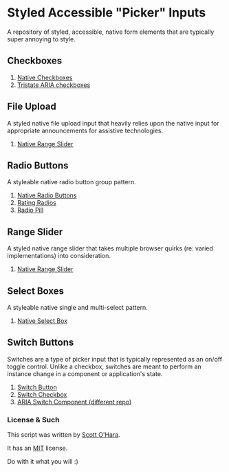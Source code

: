 # Styled Accessible "Picker" Inputs

A repository of styled, accessible, native form elements that are typically super annoying to style.  

## Checkboxes
1. [Native Checkboxes](src/native-checkbox)
2. [Tristate ARIA checkboxes](#!)  

## File Upload
A styled native file upload input that heavily relies upon the native input for appropriate announcements for assistive technologies.  
1. [Native Range Slider](src/native-range)  

## Radio Buttons
A styleable native radio button group pattern.  
1. [Native Radio Buttons](src/native-radio)  
2. [Rating Radios](src/native-radio--rating)  
3. [Radio Pill](src/native-radio--pill)  

## Range Slider
A styled native range slider that takes multiple browser quirks (re: varied implementations) into consideration.  
1. [Native Range Slider](src/native-range)  

## Select Boxes
A styleable native single and multi-select pattern.  
1. [Native Select Box](src/native-select)  

## Switch Buttons  
Switches are a type of picker input that is typically represented as an on/off toggle control.  Unlike a checkbox, switches are meant to perform an instance change in a component or application's state.  
1. [Switch Button](src/switch--checkbox/)
2. [Switch Checkbox](src/switch--button/)
3. [ARIA Switch Component (different repo)](https://scottaohara.github.io/aria-switch-button/)


### License & Such
This script was written by [Scott O'Hara](https://twitter.com/scottohara).

It has an [MIT](https://github.com/scottaohara/accessible-components/blob/master/LICENSE.md) license.

Do with it what you will :)
